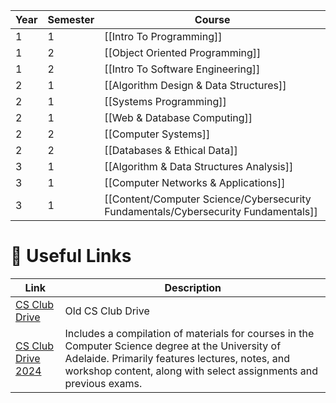 
| Year | Semester | Course                                   |
| ---- | -------- | ---------------------------------------- |
| 1    | 1        | [[Intro To Programming]]                 |
| 1    | 2        | [[Object Oriented Programming]]          |
| 1    | 2        | [[Intro To Software Engineering]]        |
| 2    | 1        | [[Algorithm Design & Data Structures]]   |
| 2    | 1        | [[Systems Programming]]                  |
| 2    | 1        | [[Web & Database Computing]]             |
| 2    | 2        | [[Computer Systems]]                     |
| 2    | 2        | [[Databases & Ethical Data]]             |
| 3    | 1        | [[Algorithm & Data Structures Analysis]] |
| 3    | 1        | [[Computer Networks & Applications]]     |
| 3    | 1        | [[Content/Computer Science/Cybersecurity Fundamentals/Cybersecurity Fundamentals]]           |

# 🔗 Useful Links

| Link                                                                                                                        | Description                                                                                                                                                                                                               |
| --------------------------------------------------------------------------------------------------------------------------- | ------------------------------------------------------------------------------------------------------------------------------------------------------------------------------------------------------------------------- |
| [CS Club Drive](https://onedrive.live.com/?authkey=%21APvq14dU%2DqSbvfE&id=CD0C8999292C9E09%211318&cid=CD0C8999292C9E09)    | Old CS Club Drive                                                                                                                                                                                                         |
| [CS Club Drive 2024](https://onedrive.live.com/?authkey=%21AKjIOLDszHaIttA&id=CD0C8999292C9E09%213456&cid=CD0C8999292C9E09) | Includes a compilation of materials for courses in the Computer Science degree at the University of Adelaide. Primarily features lectures, notes, and workshop content, along with select assignments and previous exams. |
